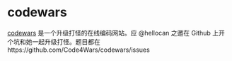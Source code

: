 # codewars

[codewars](http://www.codewars.com/) 是一个升级打怪的在线编码网站。应 @hellocan 之邀在 Github 上开个坑和她一起升级打怪。题目都在https://github.com/Code4Wars/codewars/issues
